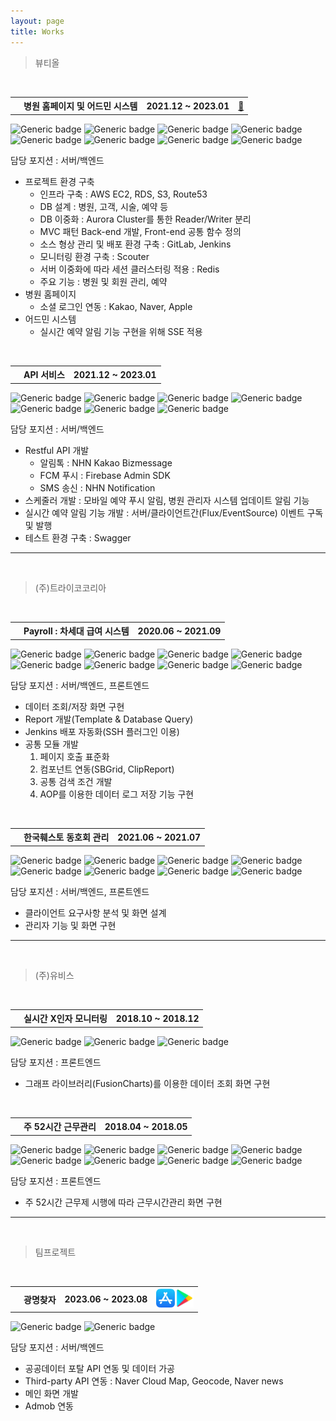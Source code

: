 ```yaml
---
layout: page
title: Works
---
```



> 뷰티올
<br>

<table>
    <th class="th-basic2"><i class="fas fa-check"></i></th>
	<th>병원 홈페이지 및 어드민 시스템</th>
    <th class="th-basic">2021.12 ~ 2023.01</th> 
    <th><a href="https://shxrecord.tistory.com/288" title="프로젝트 회고">📝</a></th>   
</table>

![Generic badge](https://img.shields.io/badge/-SpringBoot-99ff99?style=flat&logo=spring&logoColor=black) ![Generic badge](https://img.shields.io/badge/-JAVA-cce6ff?style=flat&logo=java&logoColor=black) ![Generic badge](https://img.shields.io/badge/-Javascript-cce6ff?style=flat&logo=javascript&logoColor=black) ![Generic badge](https://img.shields.io/badge/-JSP-cce6ff?style=flat&logo=jsp&logoColor=black) ![Generic badge](https://img.shields.io/badge/-MyBatis-80c1ff?style=flat&logo=mybatis&logoColor=black) ![Generic badge](https://img.shields.io/badge/-MySQL-FA5C5C?style=flat&logo=mysql&logoColor=white)
![Generic badge](https://img.shields.io/badge/-GitLab-654FF0?style=flat&logo=gitlab&logoColor=white) ![Generic badge](https://img.shields.io/badge/-Jenkins-654FF0?style=flat&logo=JENKINS&logoColor=white) 

<span class="works-position">
    <i class="fas fa-check"></i>
    <span>담당 포지션</span> : 서버/백엔드
</span>

* 프로젝트 환경 구축 
  * 인프라 구축 : AWS EC2, RDS, S3, Route53
  * DB 설계 : 병원, 고객, 시술, 예약 등
  * DB 이중화 : Aurora Cluster를 통한 Reader/Writer 분리
  * MVC 패턴 Back-end 개발, Front-end 공통 함수 정의
  * 소스 형상 관리 및 배포 환경 구축 : GitLab, Jenkins
  * 모니터링 환경 구축 : Scouter
  * 서버 이중화에 따라 세션 클러스터링 적용 : Redis
  * 주요 기능 : 병원 및 회원 관리, 예약
* 병원 홈페이지
  * 소셜 로그인 연동 : Kakao, Naver, Apple  
* 어드민 시스템
  * 실시간 예약 알림 기능 구현을 위해 SSE 적용

<br>

<table>
    <th class="th-basic2"><i class="fas fa-check"></i></th>
	<th>API 서비스</th>
    <th class="th-basic">2021.12 ~ 2023.01</th>    
</table>

![Generic badge](https://img.shields.io/badge/-SpringBoot-99ff99?style=flat&logo=spring&logoColor=black) ![Generic badge](https://img.shields.io/badge/-JAVA-cce6ff?style=flat&logo=java&logoColor=black) ![Generic badge](https://img.shields.io/badge/-JPA-80c1ff?style=flat&logo=jpa&logoColor=black) ![Generic badge](https://img.shields.io/badge/-MyBatis-80c1ff?style=flat&logo=mybatis&logoColor=black) ![Generic badge](https://img.shields.io/badge/-MySQL-FA5C5C?style=flat&logo=mysql&logoColor=white)
![Generic badge](https://img.shields.io/badge/-GitLab-654FF0?style=flat&logo=gitlab&logoColor=white) ![Generic badge](https://img.shields.io/badge/-Jenkins-654FF0?style=flat&logo=JENKINS&logoColor=white) 

<span class="works-position">
    <i class="fas fa-check"></i>
    <span>담당 포지션</span> : 서버/백엔드
</span>

* Restful API 개발
  * 알림톡 : NHN Kakao Bizmessage
  * FCM 푸시 : Firebase Admin SDK
  * SMS 송신 : NHN Notification
* 스케줄러 개발 : 모바일 예약 푸시 알림, 병원 관리자 시스템 업데이트 알림 기능
* 실시간 예약 알림 기능 개발 : 서버/클라이언트간(Flux/EventSource) 이벤트 구독 및 발행
* 테스트 환경 구축 : Swagger

------

<br>

> (주)트라이코코리아
<br>

<table>
    <th class="th-basic2"><i class="fas fa-check"></i></th>
	<th>Payroll : 차세대 급여 시스템</th>
    <th class="th-basic">2020.06 ~ 2021.09</th>    
</table>

![Generic badge](https://img.shields.io/badge/-SpringFramework-99ff99?style=flat&logo=spring&logoColor=black) ![Generic badge](https://img.shields.io/badge/-JAVA-cce6ff?style=flat&logo=java&logoColor=black) ![Generic badge](https://img.shields.io/badge/-jquery-cce6ff?style=flat&logo=jquery&logoColor=black) ![Generic badge](https://img.shields.io/badge/-JSP-cce6ff?style=flat&logo=jsp&logoColor=black) ![Generic badge](https://img.shields.io/badge/-MyBatis-80c1ff?style=flat&logo=mybatis&logoColor=black) ![Generic badge](https://img.shields.io/badge/-Oracle-FA5C5C?style=flat&logo=oracle&logoColor=white)
![Generic badge](https://img.shields.io/badge/-SVN-654FF0?style=flat&logo=subversion&logoColor=white) ![Generic badge](https://img.shields.io/badge/-Jenkins-654FF0?style=flat&logo=JENKINS&logoColor=white) 

<span class="works-position">
    <i class="fas fa-check"></i>
    <span>담당 포지션</span> : 서버/백엔드, 프론트엔드
</span>

* 데이터 조회/저장 화면 구현
* Report 개발(Template & Database Query)
* Jenkins 배포 자동화(SSH 플러그인 이용)
* 공통 모듈 개발
  1. 페이지 호출 표준화
  2. 컴포넌트 연동(SBGrid, ClipReport)
  3. 공통 검색 조건 개발
  4. AOP를 이용한 데이터 로그 저장 기능 구현

<br>

<table>
    <th class="th-basic2"><i class="fas fa-check"></i></th>
	<th>한국훼스토 동호회 관리</th>
    <th class="th-basic">2021.06 ~ 2021.07</th>    
</table>

![Generic badge](https://img.shields.io/badge/-SpringFramework-99ff99?style=flat&logo=spring&logoColor=black) ![Generic badge](https://img.shields.io/badge/-JAVA-cce6ff?style=flat&logo=java&logoColor=black) ![Generic badge](https://img.shields.io/badge/-jquery-cce6ff?style=flat&logo=jquery&logoColor=black) ![Generic badge](https://img.shields.io/badge/-JSP-cce6ff?style=flat&logo=jsp&logoColor=black) ![Generic badge](https://img.shields.io/badge/-MyBatis-80c1ff?style=flat&logo=mybatis&logoColor=black) ![Generic badge](https://img.shields.io/badge/-Oracle-FA5C5C?style=flat&logo=oracle&logoColor=white)
![Generic badge](https://img.shields.io/badge/-SVN-654FF0?style=flat&logo=subversion&logoColor=white) ![Generic badge](https://img.shields.io/badge/-Jenkins-654FF0?style=flat&logo=JENKINS&logoColor=white) 

<span class="works-position">
    <i class="fas fa-check"></i>
    <span>담당 포지션</span> : 서버/백엔드, 프론트엔드
</span>

* 클라이언트 요구사항 분석 및 화면 설계
* 관리자 기능 및 화면 구현

------

<br>

> (주)유비스
<br>

<table>
    <th class="th-basic2"><i class="fas fa-check"></i></th>
	<th>실시간 X인자 모니터링</th>
    <th class="th-basic">2018.10 ~ 2018.12</th>    
</table>

![Generic badge](https://img.shields.io/badge/-ASP-cce6ff?style=flat&logo=ASP&logoColor=black) ![Generic badge](https://img.shields.io/badge/-Javascript-cce6ff?style=flat&logo=javascript&logoColor=black) ![Generic badge](https://img.shields.io/badge/-MSSQL-FA5C5C?style=flat&logo=MSSQL&logoColor=white)

<span class="works-position">
    <i class="fas fa-check"></i>
    <span>담당 포지션</span> : 프론트엔드
</span>

* 그래프 라이브러리(FusionCharts)를 이용한 데이터 조회 화면 구현

<br>

<table>
    <th class="th-basic2"><i class="fas fa-check"></i></th>
	<th>주 52시간 근무관리</th>
    <th class="th-basic">2018.04 ~ 2018.05</th>    
</table>

![Generic badge](https://img.shields.io/badge/-SpringFramework-99ff99?style=flat&logo=spring&logoColor=black) ![Generic badge](https://img.shields.io/badge/-JAVA-cce6ff?style=flat&logo=java&logoColor=black) ![Generic badge](https://img.shields.io/badge/-Javascript-cce6ff?style=flat&logo=javascript&logoColor=black) ![Generic badge](https://img.shields.io/badge/-JSP-cce6ff?style=flat&logo=jsp&logoColor=black) ![Generic badge](https://img.shields.io/badge/-MyBatis-80c1ff?style=flat&logo=mybatis&logoColor=black) ![Generic badge](https://img.shields.io/badge/-Oracle-FA5C5C?style=flat&logo=oracle&logoColor=white)
![Generic badge](https://img.shields.io/badge/-SVN-654FF0?style=flat&logo=subversion&logoColor=white) ![Generic badge](https://img.shields.io/badge/-Jenkins-654FF0?style=flat&logo=JENKINS&logoColor=white) 

<span class="works-position">
    <i class="fas fa-check"></i>
    <span>담당 포지션</span> : 프론트엔드
</span>

* 주 52시간 근무제 시행에 따라 근무시간관리 화면 구현

------

<br>

> 팀프로젝트
<br>

<table>    
    <th class="th-basic2"><i class="fas fa-check"></i></th>
    <th>광명찾자</th>
    <th class="th-basic">2023.06 ~ 2023.08</th>                      
    <th>
        <div style="display: flex;">
            <a class="works-store" target="_blank" href="https://apps.apple.com/kr/app/광명찾자/id6451822761"><img src='/assets/img/profile/appstore-m.png' width=30></a>
            <a class="works-store" target="_blank" href="https://play.google.com/store/apps/details?id=com.app.findgwangmyeong"><img src='/assets/img/profile/playstore-m.png' width=30></a>
        </div>
    </th>
</table>

![Generic badge](https://img.shields.io/badge/-Flutter-99ff99?style=flat&logo=Flutter&logoColor=black) ![Generic badge](https://img.shields.io/badge/-Dart-cce6ff?style=flat&logo=Dart&logoColor=black) 

<span class="works-position">
    <i class="fas fa-check"></i>
    <span>담당 포지션</span> : 서버/백엔드
</span>

* 공공데이터 포탈 API 연동 및 데이터 가공 
* Third-party API 연동 : Naver Cloud Map, Geocode, Naver news
* 메인 화면 개발
* Admob 연동
